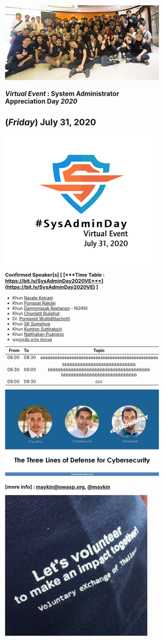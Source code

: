 
![](../2017/img/GroupPhoto.jpg "SysAdminDay 2017")

## ***Virtual Event*** : System Administrator Appreciation Day ***2020***
# **(*Friday*) July 31, 2020**

![](../Assets/SysAdminDay-2020.png "SysAdminDay2020(#VirtualEvent, #COVID19)")

### Confirmed Speaker[s] [ [***Time Table : https://bit.ly/SysAdminDay2020VE***](https://bit.ly/SysAdminDay2020VE) ]
+ Khun [Narate Ketram](https://www.facebook.com/koonnarate)
+ Khun [Pongpat Rakdej](https://www.facebook.com/pongpatrakdej)
+ Khun [Damrongsak Reetanon](https://www.facebook.com/damrongsak) - NGINX
+ Khun [Chonlatit Rujiphut](https://www.facebook.com/Tsunakun27)
+ Dr. [Pongpisit Wuttidittachotti](https://www.facebook.com/pongpisitwutti)
+ Khun [SK Somphop](https://www.facebook.com/SK.Unavailable)
+ Khun [Kumton Suttiraksiri](https://www.facebook.com/kumton.s)
+ Khun [Natthakan Puangroi](https://www.facebook.com/natthapete)
+ คุณ[บุญเพิ่ม มาร์ค อัครเดช](https://www.facebook.com/howdoyoufeel.kenji)

| From      |      To       |  Topic    |
|----------:|:--------------|:----------:|
| 08:00     |  08:30        | aaaaaaaaaaaaaaaaaaaaaaaaaaaaaaaaaaaaaaaaaaaaaaaaa  |
| 08:30     |    09:00      | bbbbbbbbbbbbbbbbbbbbbbbbbbbb bbbbbbbbbbbbbbbbbbbbbbbbbbbbbbbbbbbbbbb bbbbbbbbbbbbbbbbbbbbbbbbbbbbb     |
| 09:00     | 09:30         |    ccc     |

![](Topics/Three-line-of-defense.png "The Three Lines of Defense for Cybersecurity")

### [more info] : <maykin@owasp.org>, [@maykin](https://line.me/R/ti/p/%40maykin)



![](Supporters/VolunteXTH.jpg "Thank you to our supporters")